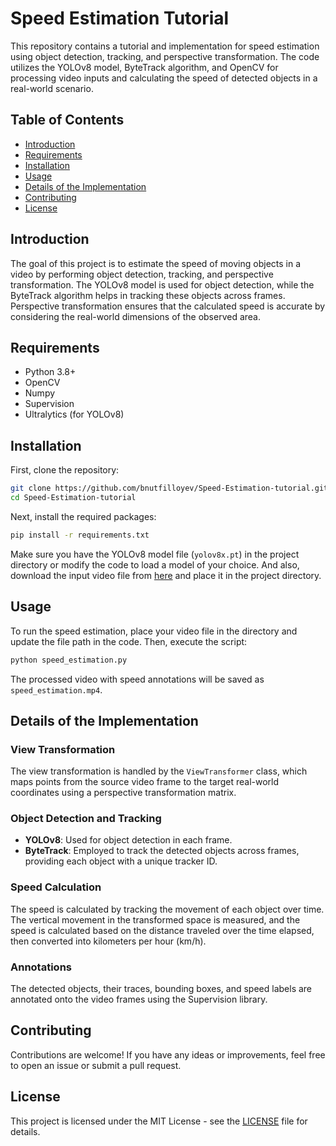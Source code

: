 
# Speed Estimation Tutorial

This repository contains a tutorial and implementation for speed estimation using object detection, tracking, and perspective transformation. The code utilizes the YOLOv8 model, ByteTrack algorithm, and OpenCV for processing video inputs and calculating the speed of detected objects in a real-world scenario.

## Table of Contents

- [Introduction](#introduction)
- [Requirements](#requirements)
- [Installation](#installation)
- [Usage](#usage)
- [Details of the Implementation](#details-of-the-implementation)
- [Contributing](#contributing)
- [License](#license)

## Introduction

The goal of this project is to estimate the speed of moving objects in a video by performing object detection, tracking, and perspective transformation. The YOLOv8 model is used for object detection, while the ByteTrack algorithm helps in tracking these objects across frames. Perspective transformation ensures that the calculated speed is accurate by considering the real-world dimensions of the observed area.

## Requirements

- Python 3.8+
- OpenCV
- Numpy
- Supervision
- Ultralytics (for YOLOv8)

## Installation

First, clone the repository:

```bash
git clone https://github.com/bnutfilloyev/Speed-Estimation-tutorial.git
cd Speed-Estimation-tutorial
```

Next, install the required packages:

```bash
pip install -r requirements.txt
```

Make sure you have the YOLOv8 model file (`yolov8x.pt`) in the project directory or modify the code to load a model of your choice.
And also, download the input video file from [here](https://www.youtube.com/watch?v=KBsqQez-O4w) and place it in the project directory.

## Usage

To run the speed estimation, place your video file in the directory and update the file path in the code. Then, execute the script:

```bash
python speed_estimation.py
```

The processed video with speed annotations will be saved as `speed_estimation.mp4`.

## Details of the Implementation

### View Transformation

The view transformation is handled by the `ViewTransformer` class, which maps points from the source video frame to the target real-world coordinates using a perspective transformation matrix.

### Object Detection and Tracking

- **YOLOv8**: Used for object detection in each frame.
- **ByteTrack**: Employed to track the detected objects across frames, providing each object with a unique tracker ID.

### Speed Calculation

The speed is calculated by tracking the movement of each object over time. The vertical movement in the transformed space is measured, and the speed is calculated based on the distance traveled over the time elapsed, then converted into kilometers per hour (km/h).

### Annotations

The detected objects, their traces, bounding boxes, and speed labels are annotated onto the video frames using the Supervision library.

## Contributing

Contributions are welcome! If you have any ideas or improvements, feel free to open an issue or submit a pull request.

## License

This project is licensed under the MIT License - see the [LICENSE](LICENSE) file for details.
